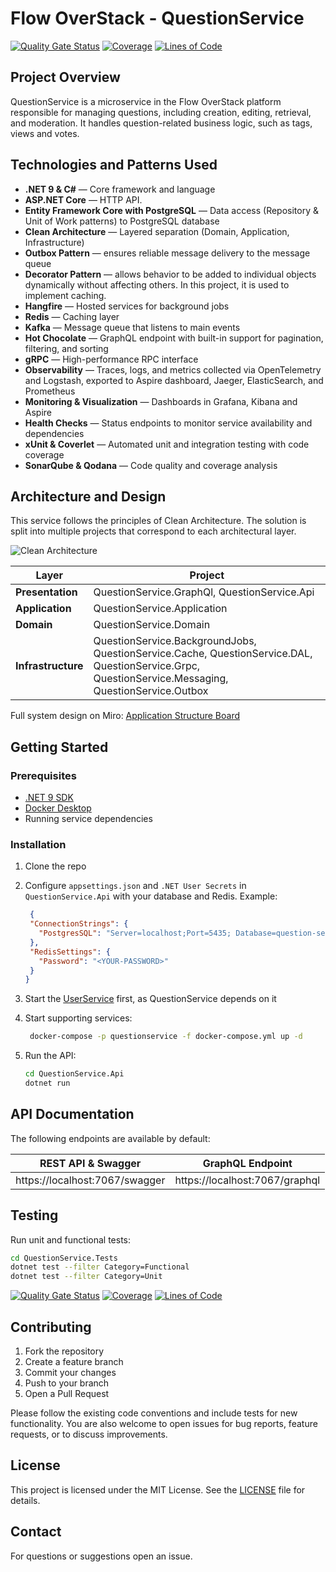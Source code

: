 # Flow OverStack - QuestionService
[![Quality Gate Status](https://sonarcloud.io/api/project_badges/measure?project=flow-OverStack_QuestionService&metric=alert_status)](https://sonarcloud.io/summary/new_code?id=flow-OverStack_QuestionService)
[![Coverage](https://sonarcloud.io/api/project_badges/measure?project=flow-OverStack_QuestionService&metric=coverage)](https://sonarcloud.io/summary/new_code?id=flow-OverStack_QuestionService)
[![Lines of Code](https://sonarcloud.io/api/project_badges/measure?project=flow-OverStack_QuestionService&metric=ncloc)](https://sonarcloud.io/summary/new_code?id=flow-OverStack_QuestionService)

## Project Overview

QuestionService is a microservice in the Flow OverStack platform responsible for managing questions, including creation, editing, retrieval, and moderation. It handles question-related business logic, such as tags, views and votes.

## Technologies and Patterns Used

* **.NET 9 & C#** — Core framework and language
* **ASP.NET Core** — HTTP API.
* **Entity Framework Core with PostgreSQL** — Data access (Repository & Unit of Work patterns) to PostgreSQL database
* **Clean Architecture** — Layered separation (Domain, Application, Infrastructure)
* **Outbox Pattern** — ensures reliable message delivery to the message queue 
* **Decorator Pattern** — allows behavior to be added to individual objects dynamically without affecting others. In this project, it is used to implement caching.
* **Hangfire** — Hosted services for background jobs
* **Redis** — Caching layer
* **Kafka** — Message queue that listens to main events
* **Hot Chocolate** — GraphQL endpoint with built-in support for pagination, filtering, and sorting
* **gRPC** — High-performance RPC interface
* **Observability** — Traces, logs, and metrics collected via OpenTelemetry and Logstash, exported to Aspire dashboard, Jaeger, ElasticSearch, and Prometheus
* **Monitoring & Visualization** — Dashboards in Grafana, Kibana and Aspire
* **Health Checks** — Status endpoints to monitor service availability and dependencies
* **xUnit & Coverlet** — Automated unit and integration testing with code coverage
* **SonarQube & Qodana** — Code quality and coverage analysis

## Architecture and Design
This service follows the principles of Clean Architecture. The solution is split into multiple projects that correspond to each architectural layer.

![Clean Architecture](https://www.milanjovanovic.tech/blogs/mnw_017/clean_architecture.png?imwidth=1920)

| Layer | Project |
| ----- | ------- |
| **Presentation** | QuestionService.GraphQl, QuestionService.Api |
| **Application** | QuestionService.Application |
| **Domain** | QuestionService.Domain |
| **Infrastructure** | QuestionService.BackgroundJobs, QuestionService.Cache, QuestionService.DAL, QuestionService.Grpc, QuestionService.Messaging, QuestionService.Outbox |

Full system design on Miro: [Application Structure Board](https://miro.com/app/board/uXjVLx6YYx4=/?share_link_id=993967197754)

## Getting Started

### Prerequisites

* [.NET 9 SDK](https://dotnet.microsoft.com/download)
* [Docker Desktop](https://docs.docker.com/desktop)
* Running service dependencies

### Installation

1. Clone the repo
2. Configure `appsettings.json` and `.NET User Secrets` in `QuestionService.Api` with your database and Redis.
   Example: 
   ```json
    {
    "ConnectionStrings": {
      "PostgresSQL": "Server=localhost;Port=5435; Database=question-service-db; User Id=<YOUR-USER-ID>; Password=<YOUR-PASSWORD>"
    },
    "RedisSettings": {
      "Password": "<YOUR-PASSWORD>"
    }
   }
   ```
4. Start the [UserService](https://github.com/flow-OverStack/UserService/tree/master?tab=readme-ov-file#installation) first, as QuestionService depends on it
5. Start supporting services:

   ```bash
    docker-compose -p questionservice -f docker-compose.yml up -d
   ```
6. Run the API:

   ```bash
   cd QuestionService.Api
   dotnet run
   ```
## API Documentation

The following endpoints are available by default:

| REST API & Swagger | GraphQL Endpoint | 
| ------------------ | ---------------- | 
| https://localhost:7067/swagger |	https://localhost:7067/graphql | 

## Testing

Run unit and functional tests:

```bash
cd QuestionService.Tests
dotnet test --filter Category=Functional
dotnet test --filter Category=Unit
```

[![Quality Gate Status](https://sonarcloud.io/api/project_badges/measure?project=flow-OverStack_QuestionService&metric=alert_status)](https://sonarcloud.io/summary/new_code?id=flow-OverStack_QuestionService)
[![Coverage](https://sonarcloud.io/api/project_badges/measure?project=flow-OverStack_QuestionService&metric=coverage)](https://sonarcloud.io/summary/new_code?id=flow-OverStack_QuestionService)
[![Lines of Code](https://sonarcloud.io/api/project_badges/measure?project=flow-OverStack_QuestionService&metric=ncloc)](https://sonarcloud.io/summary/new_code?id=flow-OverStack_QuestionService)

## Contributing

1. Fork the repository
2. Create a feature branch
3. Commit your changes
4. Push to your branch 
5. Open a Pull Request

Please follow the existing code conventions and include tests for new functionality.
You are also welcome to open issues for bug reports, feature requests, or to discuss improvements. 

## License

This project is licensed under the MIT License. See the [LICENSE](https://github.com/flow-OverStack/QuestionService/blob/master/LICENSE) file for details.

## Contact

For questions or suggestions open an issue.
